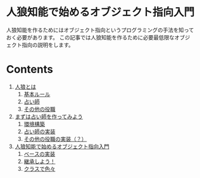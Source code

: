 # 人狼知能で始めるオブジェクト指向入門

人狼知能を作るためにはオブジェクト指向というプログラミングの手法を知っておく必要があります。
この記事では人狼知能を作るために必要最低限なオブジェクト指向の説明をします。

# Contents
1. [人狼とは](What_Jinro)
    1. [基本ルール](What_Jinro/BASE_RULE.md)
    2. [占い師](What_Jinro/SEER.md)
    3. [その他の役職](What_Jinro/OTHER_ROLES.md)
2. [まずは占い師を作ってみよう](Just_Create_Seer)
    1. [環境構築](Just_Create_Seer/DEVELOPMENT_ENVIRONMENT.md)
    2. [占い師の実装](Just_Create_Seer/IMPLEMENT_SEER.md)
    3. [その他の役職の実装（？）](Just_Create_Seer/IMPLEMENT_OTHERS.md)
3. [人狼知能で始めるオブジェクト指向入門](OOP_For_AIWolf_Begginers)
    1. [ベースの実装](OOP_For_AIWolf_Begginers/IMPLEMENT_BASE.md)
    2. [継承しよう！](OOP_For_AIWolf_Begginers/OVERRIDE.md)
    3. [クラスで色々](OOP_For_AIWolf_Begginers/OTHER_EXAMPLES.md)